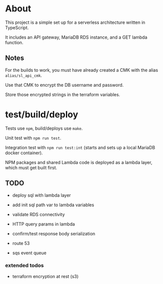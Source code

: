 # About

This project is a simple set up for a serverless architecture written in TypeScript.

It includes an API gateway, MariaDB RDS instance, and a GET lambda function.

## Notes

For the builds to work, you must have already created a CMK with the alias `alias/sl_api_cmk`.

Use that CMK to encrypt the DB username and password.

Store those encrypted strings in the terraform variables.

# test/build/deploy

Tests use `npm`, build/deploys use `make`.

Unit test with `npm run test`. 

Integration test with `npm run test:int` (starts and sets up a local MariaDB docker container).

NPM packages and shared Lambda code is deployed as a lambda layer, which must get built first.

## TODO

* deploy sql with lambda layer
* add init sql path var to lambda variables
* validate RDS connectivity

* HTTP query params in lambda
* confirm/test response body serialization
* route 53
* sqs event queue

### extended todos

* terraform encryption at rest (s3) 
